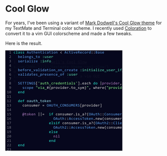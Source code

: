 Cool Glow
=========
For years, I've been using a variant of [Mark Dodwell's Cool Glow
theme](http://mkdynamic.wordpress.com/2006/11/13/textmate-theme-cool-glow/)
for my TextMate and Terminal color scheme. I recently used
[Coloration](http://coloration.sickill.net/) to convert it to a vim GUI
colorscheme and made a few tweaks.

Here is the result.

![](https://github.com/reidab/cool_glow/raw/master/screenshot.png) 
